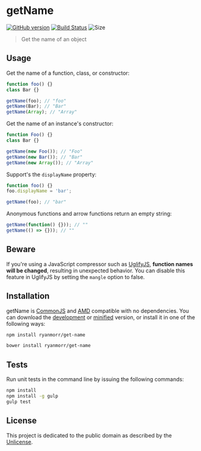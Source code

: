 # getName

[![GitHub version](https://badge.fury.io/gh/ryanmorr%2Fget-name.svg)](https://badge.fury.io/gh/ryanmorr%2Fget-name) [![Build Status](https://travis-ci.org/ryanmorr/get-name.svg)](https://travis-ci.org/ryanmorr/get-name) ![Size](https://badge-size.herokuapp.com/ryanmorr/get-name/master/src/get-name.js.svg?color=blue&label=file%20size)

> Get the name of an object

## Usage

Get the name of a function, class, or constructor:

``` javascript
function foo() {}
class Bar {}

getName(foo); // "foo"
getName(Bar); // "Bar"
getName(Array); // "Array"
```

Get the name of an instance's constructor:

``` javascript
function Foo() {}
class Bar {}

getName(new Foo()); // "Foo"
getName(new Bar()); // "Bar"
getName(new Array()); // "Array"
```

Support's the `displayName` property:

``` javascript
function foo() {}
foo.displayName = 'bar';

getName(foo); // "bar"
```

Anonymous functions and arrow functions return an empty string:

``` javascript
getName(function() {})); // ""
getName(() => {})); // ""
```

## Beware

If you're using a JavaScript compressor such as [UglifyJS](https://github.com/mishoo/UglifyJS), **function names will be changed**, resulting in unexpected behavior. You can disable this feature in UglifyJS by setting the `mangle` option to false.

## Installation

getName is [CommonJS](http://www.commonjs.org/) and [AMD](https://github.com/amdjs/amdjs-api/wiki/AMD) compatible with no dependencies. You can download the [development](http://github.com/ryanmorr/get-name/raw/master/dist/get-name.js) or [minified](http://github.com/ryanmorr/get-name/raw/master/dist/get-name.min.js) version, or install it in one of the following ways:

``` sh
npm install ryanmorr/get-name

bower install ryanmorr/get-name
```

## Tests

Run unit tests in the command line by issuing the following commands:

``` sh
npm install
npm install -g gulp
gulp test
```

## License

This project is dedicated to the public domain as described by the [Unlicense](http://unlicense.org/).